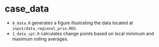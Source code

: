 # case_data

- <code>0_data.R</code> generates a figure illustrating the data located at <code>input/data_regional_prio.RDS</code>. 
- <code>1_data_cpt.R</code> calculates change points based on local minimum and maximum rolling averages. 
